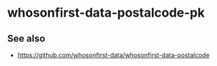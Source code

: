 # whosonfirst-data-postalcode-pk

## See also

* https://github.com/whosonfirst-data/whosonfirst-data-postalcode
